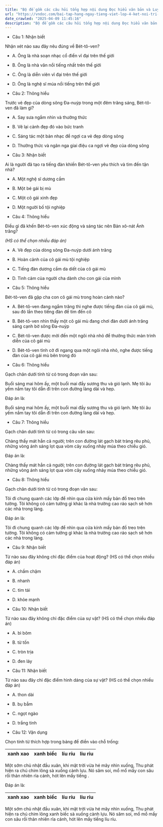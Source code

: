 ```yaml
---
title: "Bộ đề gồm các câu hỏi tổng hợp nội dung Đọc hiểu văn bản và Luyện từ và câu được học ở Tuần 13 trong chương trình Tiếng Việt lớp 4 Tập 1 Kết nối tri thức."
url: "https://vndoc.com/bai-tap-hang-ngay-tieng-viet-lop-4-ket-noi-tri-thuc-tuan-13-thu-2-332221"
date_crawled: "2025-04-09 11:45:16"
description: "Bộ đề gồm các câu hỏi tổng hợp nội dung Đọc hiểu văn bản và Luyện từ và câu được học ở Tuần 13 trong chương trình Tiếng Việt lớp 4 Tập 1 Kết nối tri thức."
---
```


* Câu 1:  Nhận biết

Nhận xét nào sau đây nêu đúng về Bét-tô-ven?

  * A. Ông là nhà soạn nhạc cổ điển vĩ đại trên thế giới 
  * B. Ông là nhà văn nổi tiếng nhất trên thế giới 
  * C. Ông là diễn viên vĩ đại trên thế giới 
  * D. Ông là nghệ sĩ múa nổi tiếng trên thế giới 



* Câu 2:  Thông hiểu

Trước vẻ đẹp của dòng sông Đa-nuýp trong một đêm trăng sáng, Bét-tô-ven đã làm gì?

  * A. Say sưa ngắm nhìn và thưởng thức 
  * B. Vẽ lại cảnh đẹp đó vào bức tranh 
  * C. Sáng tác một bản nhạc để ngợi ca vẻ đẹp dòng sông 
  * D. Thưởng thức và ngân nga giai điệu ca ngợi vẻ đẹp của dòng sông 



* Câu 3:  Nhận biết

Ai là người đã tạo ra tiếng đàn khiến Bét-tô-ven yêu thích và tìm đến tận nhà?

  * A. Một nghệ sĩ dương cầm 
  * B. Một bé gái bị mù 
  * C. Một cô gái xinh đẹp 
  * D. Một người bố tội nghiệp 



* Câu 4:  Thông hiểu

Điều gì đã khến Bét-tô-ven xúc động và sáng tác nên Bản xô-nát Ánh trăng?

_(HS có thể chọn nhiều đáp án)_

  * A. Vẻ đẹp của dòng sông Đa-nuýp dưới ánh trăng 
  * B. Hoàn cảnh của cô gái mù tội nghiệp 
  * C. Tiếng đàn dương cầm da diết của cô gái mù 
  * D. Tình cảm của người cha dành cho con gái của mình 



* Câu 5:  Thông hiểu

Bét-tô-ven đã gặp cha con cô gái mù trong hoàn cảnh nào?

  * A. Bét-tô-ven đang ngắm trăng thì nghe được tiếng đàn của cô gái mù, sau đó lần theo tiếng đàn để tìm đến cô 
  * B. Bét-tô-ven nhìn thấy một cô gái mù đang chơi đàn dưới ánh trăng sáng cạnh bờ sông Đa-nuýp 
  * C. Bét-tô-ven được mời đến một ngôi nhà nhỏ để thưởng thức màn trình diễn của cô gái mù 
  * D. Bét-tô-ven tình cờ đi ngang qua một ngôi nhà nhỏ, nghe được tiếng đàn của cô gái mù bên trong đó 



* Câu 6:  Thông hiểu

Gạch chân dưới tính từ có trong đoạn văn sau:

Buổi sáng mai hôm ấy, một buổi mai đầy sương thu và gió lạnh. Mẹ tôi âu yếm nắm tay tôi dẫn đi trên con đường làng dài và hẹp.

Đáp án là:

Buổi sáng mai hôm ấy, một buổi mai đầy sương thu và gió lạnh. Mẹ tôi âu yếm nắm tay tôi dẫn đi trên con đường làng dài và hẹp.

* Câu 7:  Thông hiểu

Gạch chân dưới tính từ có trong câu văn sau:

Chàng thấy mát hẳn cả người; trên con đường lát gạch bát tràng rêu phủ, những vòng ánh sáng lọt qua vòm cây xuống nhảy múa theo chiều gió.

Đáp án là:

Chàng thấy mát hẳn cả người; trên con đường lát gạch bát tràng rêu phủ, những vòng ánh sáng lọt qua vòm cây xuống nhảy múa theo chiều gió.

* Câu 8:  Thông hiểu

Gạch chân dưới tính từ có trong đoạn văn sau:

Tôi đi chung quanh các lớp để nhìn qua cửa kính mấy bản đồ treo trên tường. Tôi không có cảm tưởng gì khác là nhà trường cao ráo sạch sẽ hơn các nhà trong làng.

Đáp án là:

Tôi đi chung quanh các lớp để nhìn qua cửa kính mấy bản đồ treo trên tường. Tôi không có cảm tưởng gì khác là nhà trường cao ráo sạch sẽ hơn các nhà trong làng.

* Câu 9:  Nhận biết

Từ nào sau đây không chỉ đặc điểm của hoạt động? (HS có thể chọn nhiều đáp án)

  * A. chầm chậm 
  * B. nhanh 
  * C. tím tái 
  * D. khỏe mạnh 



* Câu 10:  Nhận biết

Từ nào sau đây không chỉ đặc điểm của sự vật? (HS có thể chọn nhiều đáp án)

  * A. bì bõm 
  * B. từ tốn 
  * C. tròn trịa 
  * D. đen láy 



* Câu 11:  Nhận biết

Từ nào sau đây chỉ đặc điểm hình dáng của sự vật? (HS có thể chọn nhiều đáp án)

  * A. thon dài 
  * B. bụ bẫm 
  * C. ngọt ngào 
  * D. trắng tinh 



* Câu 12:  Vận dụng

Chọn tính từ thích hợp trong bảng để điền vào chỗ trống:

xanh xao| xanh biếc| líu ríu| liu riu  
---|---|---|---  
  
Một sớm chủ nhật đầu xuân, khi mặt trời vừa hé mây nhìn xuống, Thu phát hiện ra chú chim lông  sà xuống cành lựu. Nó săm soi, mổ mổ mấy con sâu rồi thản nhiên rỉa cánh, hót lên mấy tiếng .

Đáp án là:

xanh xao| xanh biếc| líu ríu| liu riu  
---|---|---|---  
  
Một sớm chủ nhật đầu xuân, khi mặt trời vừa hé mây nhìn xuống, Thu phát hiện ra chú chim lông xanh biếc sà xuống cành lựu. Nó săm soi, mổ mổ mấy con sâu rồi thản nhiên rỉa cánh, hót lên mấy tiếng líu ríu.
